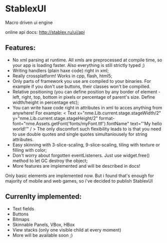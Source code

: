 StablexUI
=========

Macro driven ui engine

online api docs: http://stablex.ru/ui/api

Features:
---------------
* No xml parsing at runtime. All xmls are preprocessed at compile time, so your app is loading faster. Also everything is still strictly typed ;)
* Writing handlers (plain haxe code) right in xml;
* Really crossplatform! Works in cpp, flash, html5;
* Only parts of framework you use are compiled to your binaries. For example if you don't use buttons, their classes won't be compilled.
* Relative positioning (you can define position  by any border of element - left, right, top, bottom in pixels or percentage of parent's size. Define width/height in percentage etc);
* You can write haxe code right in attributes in xml to acces anything from anywhere! For example: < Text x="nme.Lib.current.stage.stageWidth/2" y="nme.Lib.current.stage.stageHeight/2" format-font="nme.Assets.getFont('fonts/myFont.ttf').fontName" text="'My hello world!'" / >
The only discomfort such flexibility leads to is that you need to use double quotes and single quotes simultaniousely for string attributes.
* Easy skinning with 3-slice-scaling, 9-slice-scaling, tiling with texture or filling with color;
* Don't worry about forgotten eventListeners. Just use widget.free() method to let GC destroy the object;
* More features are implemented and will be described in docs!

Only basic elements are implemented now. But i found that's enough for majority of mobile and web games, so i've decided to publish StablexUI

Currenlty implemented:
---------------
* Text fields
* Buttons
* Bitmaps
* Skinnable Panels, VBox, HBox
* View stacks (only one visible child at every moment)
* More will be available soon ;)





